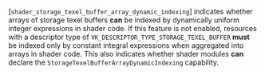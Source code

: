 [`shader_storage_texel_buffer_array_dynamic_indexing`] indicates whether
arrays of storage texel buffers  **can**  be indexed by dynamically uniform
integer expressions in shader code.
If this feature is not enabled, resources with a descriptor type of
`VK_DESCRIPTOR_TYPE_STORAGE_TEXEL_BUFFER` **must**  be indexed only by
constant integral expressions when aggregated into arrays in shader
code.
This also indicates whether shader modules  **can**  declare the
`StorageTexelBufferArrayDynamicIndexing` capability.